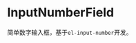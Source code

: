 # InputNumberField

简单数字输入框，基于`el-input-number`开发。
<!-- 通常情况下会隐藏左右两侧的控件 -->

<demo src="./demo.vue"></demo>